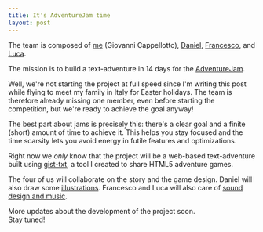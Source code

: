 ```yaml
---
title: It's AdventureJam time
layout: post
---
```


The team is composed of [me](https://twitter.com/johnnyaboh) (Giovanni
Cappellotto), [Daniel](https://twitter.com/campoverdi),
[Francesco](https://twitter.com/pinakes), and
[Luca](https://twitter.com/lucaderosso).

The mission is to build a text-adventure in 14 days for the
[AdventureJam](http://adventurejam.org).

Well, we're not starting the project at full speed since I'm writing this post
while flying to meet my family in Italy for Easter holidays. The team is
therefore already missing one member, even before starting the competition, but
we're ready to achieve the goal anyway!

The best part about jams is precisely this: there's a clear goal and a finite
(short) amount of time to achieve it. This helps you stay focused and the time
scarsity lets you avoid energy in futile features and optimizations.

Right now we *only* know that the project will be a web-based text-adventure
built using [gist-txt](https://github.com/potomak/gist-txt), a tool I created
to share HTML5 adventure games.

The four of us will collaborate on the story and the game design. Daniel will
also draw some [illustrations](http://www.danielgreenfeld.com/). Francesco and
Luca will also care of [sound design and
music](https://soundcloud.com/youdontneedthis/).

More updates about the development of the project soon.<br>
Stay tuned!
